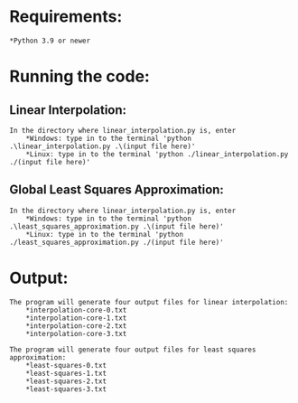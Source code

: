 # Requirements:

    *Python 3.9 or newer

# Running the code:

## Linear Interpolation:
    In the directory where linear_interpolation.py is, enter  
        *Windows: type in to the terminal 'python .\linear_interpolation.py .\(input file here)'  
        *Linux: type in to the terminal 'python ./linear_interpolation.py ./(input file here)'

## Global Least Squares Approximation:  
    In the directory where linear_interpolation.py is, enter  
        *Windows: type in to the terminal 'python .\least_squares_approximation.py .\(input file here)'  
        *Linux: type in to the terminal 'python ./least_squares_approximation.py ./(input file here)'  

# Output:

    The program will generate four output files for linear interpolation:  
        *interpolation-core-0.txt  
        *interpolation-core-1.txt  
        *interpolation-core-2.txt  
        *interpolation-core-3.txt  

    The program will generate four output files for least squares approximation:  
        *least-squares-0.txt  
        *least-squares-1.txt  
        *least-squares-2.txt  
        *least-squares-3.txt  
